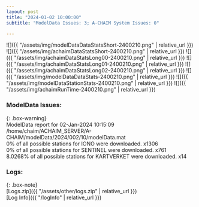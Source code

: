 ```yaml
---
layout: post
title: "2024-01-02 10:00:00"
subtitle: "ModelData Issues: 3; A-CHAIM System Issues: 0"

---
```


![]({{ "/assets/img/modelDataDataStatsShort-2400210.png" | relative_url }})
![]({{ "/assets/img/achaimDataStatsShort-2400210.png" | relative_url }})
![]({{ "/assets/img/achaimDataStatsLong00-2400210.png" | relative_url }})
![]({{ "/assets/img/achaimDataStatsLong01-2400210.png" | relative_url }})
![]({{ "/assets/img/achaimDataStatsLong02-2400210.png" | relative_url }})
![]({{ "/assets/img/modelDataDataStats-2400210.png" | relative_url }})
![]({{ "/assets/img/modelDataStationStats-2400210.png" | relative_url }})
![]({{ "/assets/img/achaimRunTime-2400210.png" | relative_url }})


### ModelData Issues:  
  
{: .box-warning}  
 ModelData report for 02-Jan-2024 10:15:09   
 /home/chaim/ACHAIM_SERVER/A-CHAIM/modelData/2024/002/10/modelData.mat   
 0% of all possible stations for IONO were downloaded. x1306   
 0% of all possible stations for SENTINEL were downloaded. x761   
 8.0268% of all possible stations for KARTVERKET were downloaded. x14   
  


### Logs:  
  
{: .box-note}  
[Logs.zip]({{ "/assets/other/logs.zip" | relative_url }})  
[Log Info]({{ "/logInfo" | relative_url }})  
